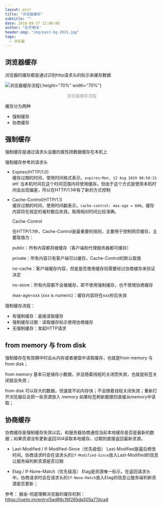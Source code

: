 ```yaml
---
layout: post
title: "浏览器缓存"
subtitle: ""
date: 2018-09-27 12:00:00
author: "左手喝水"
header-img: "img/post-bg-2015.jpg"
tags:
  - 浏览器
---
```


## 浏览器缓存

浏览器的缓存都是通过识别http请求头的标示来缓存数据

![浏览器缓存流程](/blog/img/in-post/浏览器缓存/flow.jpg){:height="70%" width="70%"}

<center style="color:#999"> 浏览器缓存流程 </center>

缓存分为两种

- 强制缓存  
- 协商缓存

## 强制缓存

强制缓存是通过请求头设置的属性把数据缓存在本机上

强制缓存参考的请求头

- Expires(HTTP/1.0)  
  缓存过期的时间，使用时间格式表示。`expires:Mon, 12 Aug 2019 08:58:15 GMT` 当本机时间在这个时间范围内将使用缓存。但由于这个方式是使用本机时间会出现偏差，所以在HTTP/1.1中有了新的方式控制

- Cache-Control(HTTP/1.1)  
  缓存过期的时间，使用时间戳表示。`cache-control: max-age = 600`。缓存内容将在规定的毫秒数后失效。取用相对时间比较准确。

  Cache-Control  

  在HTTP/1.1中，Cache-Control是最重要的规则，主要用于控制网页缓存，主要取值为：

  public：所有内容都将被缓存（客户端和代理服务器都可缓存）

  private：所有内容只有客户端可以缓存，Cache-Control的默认取值

  no-cache：客户端缓存内容，但是是否使用缓存则需要经过协商缓存来验证决定

  no-store：所有内容都不会被缓存，即不使用强制缓存，也不使用协商缓存

  max-age=xxx (xxx is numeric)：缓存内容将在xxx秒后失效

强制缓存流程：

- 有强制缓存：直接读取缓存
- 强制缓存过期：读取缓存标示使用协商缓存
- 无强制缓存：发起HTTP请求

## from memory 与 from disk

强制缓存在有效期中时会从内存或者硬盘中读取缓存，也就是from memory 与 from disk；  

from memory 基本只是储存小数据，并且随着线程的关闭而失效，也就是标签关闭就会失效；

from disk 可以存大的数据，但速度不如内存快；不会随着线程关闭失效；重新打开浏览器后会把一些资源放入 memory 如果标签刷新数据则直接从memory中读取；

## 协商缓存

协商缓存是强制缓存失效以后，和服务器协商通信当前本地缓存是否是最新的数据；如果资源没有更新返回304读取本地缓存。过期则直接返回最新资源。

- Last-Modified / If-Modified-Since（优先级低）
Last-Modified是最后修改时间。协商请求时会在请求头的`If-Modified-Since`放入Last-Modified的信息让服务端判断资源是否过期

- Etag / If-None-Match（优先级高）
Etag是资源唯一标示，在返回请求头中。协商请求时会在请求头的`If-None-Match`放入Etag的信息让服务端判断资源是否更新；

参考：
掘金-彻底理解浏览器的缓存机制：<https://juejin.im/entry/5ad86c16f265da505a77dca4>